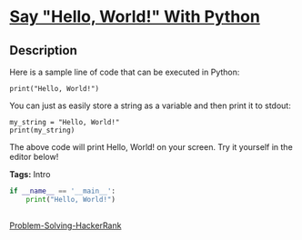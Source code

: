 # [Say "Hello, World!" With Python][title]

## Description

Here is a sample line of code that can be executed in Python:

```
print("Hello, World!")
```

You can just as easily store a string as a variable and then print it to stdout:

```
my_string = "Hello, World!"
print(my_string)
```

The above code will print Hello, World! on your screen. Try it yourself in the editor below!



**Tags:** Intro

```python
if __name__ == '__main__':
    print("Hello, World!")
```

##
[Problem-Solving-HackerRank][ajl]

[title]: https://www.hackerrank.com/challenges/py-hello-world/problem?isFullScreen=true
[ajl]: https://github.com/yossef-seyam/Problem-Solving-HackerRank
